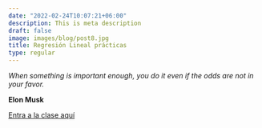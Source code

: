 ```yaml
---
date: "2022-02-24T10:07:21+06:00"
description: This is meta description
draft: false
image: images/blog/post8.jpg
title: Regresión Lineal prácticas 
type: regular
---
```

  
  *When something is important enough, you do it even if the odds are not in your favor.*
  
  **Elon Musk**
  
  [Entra a la clase aquí]()